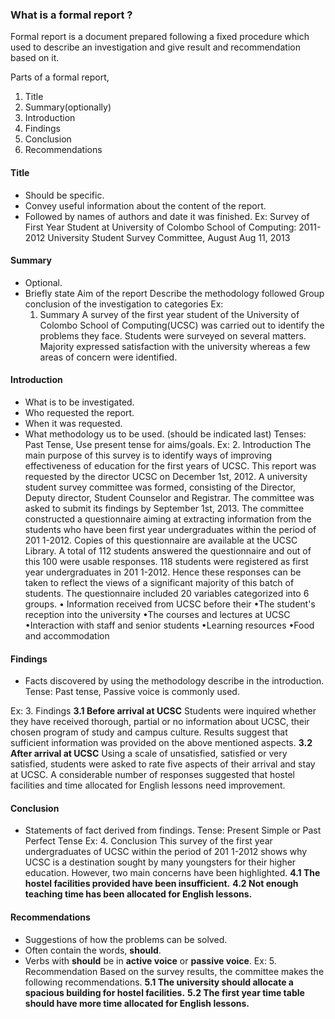 ### What is a formal report ?
Formal report is a document prepared following a fixed procedure which used to describe an investigation and give result and recommendation based on it. 

Parts of a formal report,
1. Title
2. Summary(optionally)
3. Introduction 
4. Findings
5. Conclusion
6. Recommendations

#### Title
- Should be specific.
- Convey useful information about the content of the report.
- Followed by names of authors and date it was finished. 
Ex:
	Survey of First Year Student at University of Colombo School of Computing: 2011-2012
	University Student Survey Committee,
	August Aug 11, 2013

#### Summary
- Optional.
- Briefly state 
	Aim of the report
	Describe the methodology followed
	Group conclusion of the investigation to categories
Ex:
	1. Summary
	A survey of the first year student of the University of Colombo School of Computing(UCSC) was carried out to identify the problems they face. Students were surveyed on several matters. Majority expressed satisfaction with the university whereas a few areas of concern were identified. 

#### Introduction
- What is to be investigated.
- Who requested the report.
- When it was requested. 
- What methodology us to be used. (should be indicated last)
Tenses: Past Tense, Use present tense for aims/goals.
Ex:
	2. Introduction
	The main purpose of this survey is to identify ways of improving effectiveness of education for the first years of UCSC.
	This report was requested by the director UCSC on December 1st, 2012. A university student survey committee was formed, consisting of the Director, Deputy director, Student Counselor and Registrar. The committee was asked to submit its findings by September 1st, 2013.
	The committee constructed a questionnaire aiming at extracting information from the students who have been first year undergraduates within the period of 201 1-2012. Copies of this questionnaire are available at the UCSC Library. A total of 112 students answered the questionnaire and out of this 100 were usable responses. 118 students were registered as first year undergraduates in 201 1-2012. Hence these responses can be taken to reflect the views of a significant majority of this batch of students. The questionnaire included 20 variables categorized into 6 groups.
	• Information received from UCSC before their
	•The student's reception into the university
	•The courses and lectures at UCSC
	•Interaction with staff and senior students
	•Learning resources
	•Food and accommodation

#### Findings
- Facts discovered by using the methodology describe in the introduction. 
Tense: Past tense, Passive voice is commonly used.

Ex: 
	3. Findings
		**3.1 Before arrival at UCSC**
		Students were inquired whether they have received thorough, partial or no information about UCSC, their chosen program of study and campus culture. Results suggest that sufficient information was provided on the above mentioned aspects.
		**3.2 After arrival at UCSC**
		Using a scale of unsatisfied, satisfied or very satisfied, students were asked to rate five aspects of their arrival and stay at UCSC. A considerable number of responses suggested that hostel facilities and time allocated for English lessons need improvement.
#### Conclusion
- Statements of fact derived from findings.
Tense: Present Simple or Past Perfect Tense
Ex:
	4. Conclusion
	This survey of the first year undergraduates of UCSC within the period of 201 1-2012 shows why UCSC is a destination sought by many youngsters for their higher education. However, two main concerns have been highlighted.
		**4.1 The hostel facilities provided have been insufficient.**
		**4.2 Not enough teaching time has been allocated for English lessons.**
#### Recommendations
- Suggestions of how the problems can be solved.
- Often contain the words, **should**.
- Verbs with **should** be in **active voice** or **passive voice**.
Ex:
	5. Recommendation
	Based on the survey results, the committee makes the following recommendations.
		**5.1 The university should allocate a spacious building for hostel facilities.**
		**5.2 The first year time table should have more time allocated for English lessons.**

